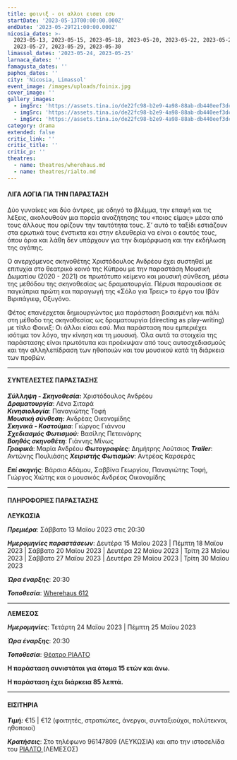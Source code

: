 ```yaml
---
title: φοινιξ - οι αλλοι εισαι εσυ
startDate: '2023-05-13T00:00:00.000Z'
endDate: '2023-05-29T21:00:00.000Z'
nicosia_dates: >-
  2023-05-13, 2023-05-15, 2023-05-18, 2023-05-20, 2023-05-22, 2023-05-23,
  2023-05-27, 2023-05-29, 2023-05-30
limassol_dates: '2023-05-24, 2023-05-25'
larnaca_dates: ''
famagusta_dates: ''
paphos_dates: ''
city: 'Nicosia, Limassol'
event_image: /images/uploads/foinix.jpg
cover_image: ''
gallery_images:
  - imgSrc: 'https://assets.tina.io/de22fc98-b2e9-4a98-88ab-db440eef3dc1/Finix_1.jpg'
  - imgSrc: 'https://assets.tina.io/de22fc98-b2e9-4a98-88ab-db440eef3dc1/Finix_2.jpg'
  - imgSrc: 'https://assets.tina.io/de22fc98-b2e9-4a98-88ab-db440eef3dc1/Finix_3.jpg'
category: drama
extended: false
critic_link: ''
critic_title: ''
critic_p: ''
theatres:
  - name: theatres/wherehaus.md
  - name: theatres/rialto.md
---
```


#### ΛΙΓΑ ΛΟΓΙΑ ΓΙΑ ΤΗΝ ΠΑΡΑΣΤΑΣΗ

Δύο γυναίκες και δύο άντρες, με οδηγό το βλέμμα, την επαφή και τις λέξεις, ακολουθούν μια πορεία αναζήτησης του «ποιος είμαι;» μέσα από τους άλλους που ορίζουν την ταυτότητα τους. Σ’ αυτό το ταξίδι εστιάζουν στα ερωτικά τους ένστικτα και στην ελευθερία να είναι ο εαυτός τους, όπου όρια και λάθη δεν υπάρχουν για την διαμόρφωση και την εκδήλωση της αγάπης.

Ο ανερχόμενος σκηνοθέτης Χριστόδουλος Ανδρέου έχει συστηθεί με επιτυχία στο θεατρικό κοινό της Κύπρου με την παραστάση Μουσική Δωματίου (2020 - 2021) σε πρωτότυπο κείμενο και μουσική σύνθεση, μέσω της μεθόδου της σκηνοθεσίας ως δραματουργία. Πέρυσι παρουσίασε σε παγκύπρια πρώτη και παραγωγή της «Σόλο για Τρεις» το έργο του Ιβάν Βιριπάγιεφ, Οξυγόνο.

Φέτος επανέρχεται δημιουργώντας μια παράσταση βασισμένη και πάλι στη μέθοδο της σκηνοθεσίας ως δραματουργία (directing as play-writing) με τίτλο Φοινιξ: Οι άλλοι είσαι εσύ. Μια παράσταση που εμπεριέχει ισότιμα τον λόγο, την κίνηση και τη μουσική. Όλα αυτά τα στοιχεία της παράστασης είναι πρωτότυπα και προέκυψαν από τους αυτοσχεδιασμούς και την αλληλεπίδραση των ηθοποιών και του μουσικού κατά τη διάρκεια των προβών.

***

#### ΣΥΝΤΕΛΕΣΤΕΣ ΠΑΡΑΣΤΑΣΗΣ

***Σύλληψη - Σκηνοθεσία:*** Χριστόδουλος Ανδρέου\
***Δραματουργία***: Λένα Σιταρά\
***Κινησιολογία***: Παναγιώτης Τοφή\
***Μουσική σύνθεση:*** Ανδρέας Οικονομίδης\
***Σκηνικά - Κοστούμια***: Γιώργος Γιάννου\
***Σχεδιασμός Φωτισμού:*** Βασίλης Πετεινάρης\
***Βοηθός σκηνοθέτη***: Γιάννης Μίνως\
***Γραφικά***: Μαρία Ανδρέου
***Φωτογραφίες***: Δημήτρης Λούτσιος
***Trailer***: Αντώνης Πουλιάσης
***Χειριστής Φωτισμών***: Αντρέας Καρσεράς

***Επί σκηνής***: Βάρσια Αδάμου, Σαββίνα Γεωργίου, Παναγιώτης Τοφή, Γιώργος Χιώτης και ο μουσικός Ανδρέας Οικονομίδης

***

#### ΠΛΗΡΟΦΟΡΙΕΣ ΠΑΡΑΣΤΑΣΗΣ

**ΛΕΥΚΩΣΙΑ**

***Πρεμιέρα***: Σάββατο 13 Μαϊου 2023 στις 20:30

***Ημερομηνίες παραστάσεων***: Δευτέρα 15 Μαϊου 2023 | Πέμπτη 18 Μαϊου 2023 | Σάββατο 20 Μαϊου 2023 | Δευτέρα 22 Μαϊου 2023 | Τρίτη 23 Μαϊου 2023 | Σάββατο 27 Μαϊου 2023 | Δευτέρα 29 Μαϊου 2023 | Τρίτη 30 Μαϊου 2023

***Ώρα έναρξης***: 20:30

***Τοποθεσία***: [Wherehaus 612](?#map "")

***

**ΛΕΜΕΣΟΣ**

***Ημερομηνίες***: Τετάρτη 24 Μαϊου 2023 | Πέμπτη 25 Μαϊου 2023

***Ώρα έναρξης***: 20:30

***Τοποθεσία***: [Θέατρο ΡΙΑΛΤΟ](?#map "")

**Η παράσταση συνιστάται για άτομα 15 ετών και άνω.**

**Η παράσταση έχει διάρκεια 85 λεπτά.**

***

#### ΕΙΣΙΤΗΡΙΑ

***Τιμή:*** €15 | €12 (φοιτητές, στρατιώτες, άνεργοι, συνταξιούχοι, πολύτεκνοι, ηθοποιοί)

***Κρατήσεις***: Στο τηλέφωνο 96147809 (ΛΕΥΚΩΣΙΑ) και απο την ιστοσελίδα του [ΡΙΑΛΤΟ ](https://rialto.interticket.com/program/phoiniksoi-alloi-eisai-esuflashart-2792 "")(ΛΕΜΕΣΟΣ)
